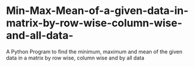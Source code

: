 # Min-Max-Mean-of-a-given-data-in-matrix-by-row-wise-column-wise-and-all-data-
A Python Program to find the minimum, maximum and mean of the given data in a matrix by row wise, column wise and by all data
